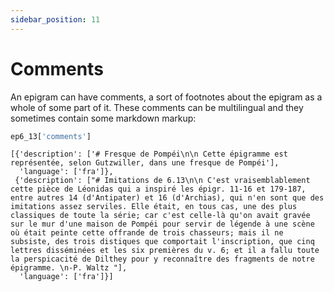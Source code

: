```yaml
---
sidebar_position: 11
---
```


# Comments

An epigram can have comments, a sort of footnotes about the epigram as a whole of some part of it. These comments can be multilingual and they sometimes contain some markdown markup:

```python
ep6_13['comments']
```
```
[{'description': ['# Fresque de Pompéi\n\n Cette épigramme est représentée, selon Gutzwiller, dans une fresque de Pompéi'],
  'language': ['fra']},
 {'description': ["# Imitations de 6.13\n\n C'est vraisemblablement cette pièce de Léonidas qui a inspiré les épigr. 11-16 et 179-187, entre autres 14 (d'Antipater) et 16 (d'Archias), qui n'en sont que des imitations assez serviles. Elle était, en tous cas, une des plus classiques de toute la série; car c'est celle-là qu'on avait gravée sur le mur d'une maison de Pompéi pour servir de légende à une scène où était peinte cette offrande de trois chasseurs; mais il ne subsiste, des trois distiques que comportait l'inscription, que cinq lettres disséminées et les six premières du v. 6; et il a fallu toute la perspicacité de Dilthey pour y reconnaître des fragments de notre épigramme. \n-P. Waltz "],
  'language': ['fra']}]
```
